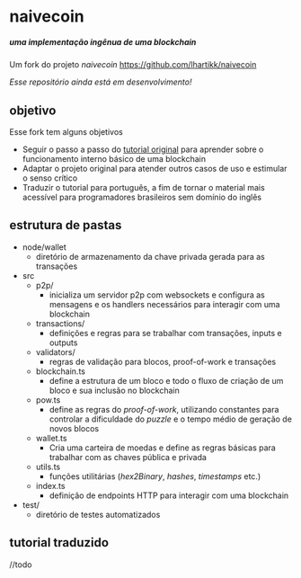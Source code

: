 # naivecoin
##### uma implementação ingênua de uma blockchain

Um fork do projeto *naivecoin*
https://github.com/lhartikk/naivecoin

*Esse repositório ainda está em desenvolvimento!*

## objetivo

Esse fork tem alguns objetivos
 - Seguir o passo a passo do [tutorial original](https://lhartikk.github.io/) para aprender sobre o funcionamento interno básico de uma blockchain
 - Adaptar o projeto original para atender outros casos de uso e estimular o senso crítico
 - Traduzir o tutorial para português, a fim de tornar o material mais acessível para programadores brasileiros sem domínio do inglês

## estrutura de pastas
- node/wallet
    - diretório de armazenamento da chave privada gerada para as transações
- src
    - p2p/
        - inicializa um servidor p2p com websockets e configura as mensagens e os handlers necessários para interagir com uma blockchain
    - transactions/
        - definições e regras para se trabalhar com transações, inputs e outputs
    - validators/
        - regras de validação para blocos, proof-of-work e transações
    - blockchain.ts
        - define a estrutura de um bloco e todo o fluxo de criação de um bloco e sua inclusão no blockchain
    - pow.ts
        - define as regras do *proof-of-work*, utilizando constantes para controlar a dificuldade do *puzzle* e o tempo médio de geração de novos blocos
    - wallet.ts
        - Cria uma carteira de moedas e define as regras básicas para trabalhar com as chaves pública e privada
    - utils.ts
        - funções utilitárias (*hex2Binary*, *hashes*, *timestamps* etc.)
    - index.ts
        - definição de endpoints HTTP para interagir com uma blockchain
- test/
    - diretório de testes automatizados

## tutorial traduzido
//todo
